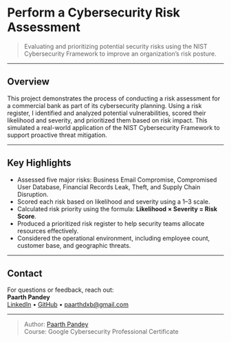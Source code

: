 # Perform a Cybersecurity Risk Assessment

> Evaluating and prioritizing potential security risks using the NIST Cybersecurity Framework to improve an organization’s risk posture.

---

## Overview

This project demonstrates the process of conducting a risk assessment for a commercial bank as part of its cybersecurity planning. Using a risk register, I identified and analyzed potential vulnerabilities, scored their likelihood and severity, and prioritized them based on risk impact. This simulated a real-world application of the NIST Cybersecurity Framework to support proactive threat mitigation.

---

## Key Highlights

- Assessed five major risks: Business Email Compromise, Compromised User Database, Financial Records Leak, Theft, and Supply Chain Disruption.
- Scored each risk based on likelihood and severity using a 1–3 scale.
- Calculated risk priority using the formula: **Likelihood × Severity = Risk Score**.
- Produced a prioritized risk register to help security teams allocate resources effectively.
- Considered the operational environment, including employee count, customer base, and geographic threats.

---

## Contact

For questions or feedback, reach out:  
**Paarth Pandey**  
[LinkedIn](https://www.linkedin.com/in/paarth-pandey-13779529b/) • [GitHub](https://github.com/paarthpandey10) • paarthdxb@gmail.com

---

> Author: [Paarth Pandey](https://github.com/paarthpandey10)  
> Course: Google Cybersecurity Professional Certificate
